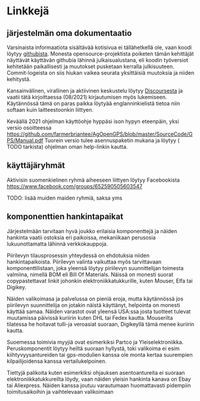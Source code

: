 # Linkkejä 

## järjestelmän oma dokumentaatio

Varsinaista informaatiota sisältävää kotisivua ei tällähetkellä ole, vaan koodi löytyy [githubista](https://github.com/farmerbriantee/AgOpenGPS). Monesta opensource-projektista poiketen tämän kehittäjät näyttävät käyttävän githubia lähinnä julkaisualustana, eli koodin työversiot kehitetään paikallisesti ja muutokset pusketaan kerralla julkisuuteen. Commit-logeista on siis hiukan vaikea seurata yksittäisiä muutoksia ja niiden kehitystä.

Kansainvälinen, virallinen ja aktiivinen keskustelu löytyy [Discoursesta](https://agopengps.discourse.group) ja vaatii tätä kirjoittaessa (08/2021) kirjautumisen myös lukemiseen. Käytännössä tämä on paras paikka löytyää englanninkielistä tietoa niin softaan kuin laitteestoonkin liittyen.

Keväällä 2021 ohjelman käyttöohje hyppäsi ison hypyn eteenpäin, yksi versio osoitteessa https://github.com/farmerbriantee/AgOpenGPS/blob/master/SourceCode/GPS/Manual.pdf 
Tuorein versio tulee asennuspaketin mukana ja löytyy ( TODO tarkista) ohjelman oman help-linkin kautta. 


## käyttäjäryhmät

Aktivisin suomenkielinen ryhmä aiheeseen liittyen löytyy Facebookista https://www.facebook.com/groups/652590505603547

TODO: lisää muiden maiden ryhmiä, saksa yms

## komponenttien hankintapaikat

Järjestelmään tarvitaan hyvä joukko erilaisia komponenttejä ja näiden hankinta vaatii ostoksia eri paikoissa, mekaniikaan perusosia lukuunottamatta lähinnä verkkokauppoja.

Piirilevyn tilausprosessin yhteydessä on ehdotuksia niiden hankintapaikoista. Piirilevyn valinta vaikuttaa myös tarvittavaan komponenttilistaan, joka yleensä löytyy piriilevyn suunnittelijan toimesta valmiina, nimellä BOM eli Bill Of Materials. Näissä on monesti suorat copypastettavat linkit johonkin elektroniikkatukkurille, kuten Mouser, Elfa tai Digikey.

Näiden valikoimasa ja palvelussa on pieniä eroja, mutta käytännössä jos piirilevyn suunnittelija on jotakin näistä käyttänyt, helpointa on monesti käyttää samaa. Näiden varastot ovat yleensä USA:ssa josta tuotteet tulevat muutamissa päivissä kuriirin kuten DHL tai Fedex kautta. Mouserilta tilatessa he hoitavat tulli-ja veroasiat suoraan, Digikeyllä tämä menee kuriirin kautta. 


Suoemessa toimivia myyjiä ovat esimerkiksi Partco ja Yleiselektroniikka. Peruskomponentit löytyy heiltä suoraan hyllystä, toki valikoima ei esim kiihtyvyysantureiden tai gps-modulien kanssa ole monta kertaa suurempien kilpailijoidensa kanssa vertailukelpoinen.

Tiettyjä palikoita kuten esimerkiksi ohjauksen asentoantureita ei suoraan elektroniikkatukkureilta löydy, vaan näiden yleisin hankinta kanava on Ebay tai Aliexpress. Näiden kanssa joutuu varautumaan huomattavasti pidempiin toimitusaikoihin ja vaihtelevaan valikoimaan


